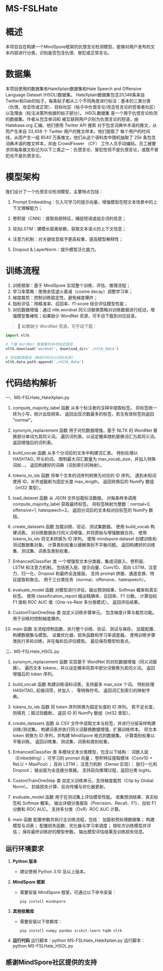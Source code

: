 # MS-FSLHate

# 概述
本项目旨在构建一个MindSpore框架的仇恨言论检测模型，能够对用户发布的文本内容进行分类，识别是否包含仇恨、冒犯或正常言论。

# 数据集
本项目使用的数据集有HateXplain数据集和Hate Speech and Offensive Language Dataset (HSOL)数据集。
HateXplain数据集包含20,148条来自Twitter和Gab的帖子，每条帖子都从三个不同角度进行标注：基本的三类分类（仇恨、攻击性或正常）、目标社区（帖子中仇恨言论/攻击性言论的受害者社区）以及理由（标注决策所依据的帖子部分）。
HSOL数据集 是一个用于仇恨言论检测的数据集。作者从包含单词和 被互联网用户识别为仇恨言论的短语，由 Hatebase.org 汇编。他们使用 Twitter API 搜索 对于包含词典中术语的推文，从而产生来自 33,458 个 Twitter 用户的推文样本。他们提取了 每个用户的时间线，从而产生一组 8540 万条推文。他们从这个语料库中随机抽取了 25k 条包含词典术语的推文样本，并由 CrowdFlower （CF） 工作人员手动编码。员工被要求将每条推文标记为以下三类之一：仇恨言论、冒犯性但不是仇恨言论，或既不冒犯也不是仇恨言论。
# 模型架构
我们设计了一个仇恨言论检测模型，主要特点包括：
1. Prompt Embedding：引入可学习的提示向量，增强模型在短文本场景中的上下文理解能力；

2. 卷积层（CNN）：提取局部特征，捕捉短语或组合词的信息；

3. 双向LSTM：建模长距离依赖，获取文本语义的上下文信息；

4. 注意力机制：对关键信息赋予更高权重，提高模型解释性；

5. Dropout & LayerNorm：提升模型泛化能力。


# 训练流程
1. 训练框架：基于 MindSpore 实现整个训练、评估、推理流程；
2. 学习率策略：使用余弦退火衰减（cosine decay）调整学习率；
3. 梯度裁剪：控制训练稳定性，避免梯度爆炸；
4. 指标评估：用精准率、召回率、f1-score 综合评估模型性能；
5. 对抗数据增强：通过 nltk.wordnet 同义词替换策略对训练数据进行扰动，增强模型鲁棒性；如果缺少 WordNet 资源，可手动下载到对应目录。
> 🔧 如果缺少 WordNet 资源，可手动下载：

```python
import nltk

# 下载 WordNet 数据集到本地指定路径
nltk.download('wordnet', download_dir='./nltk_data')

# 添加数据路径（确保代码可以找到资源）
nltk.data.path.append('./nltk_data')
```

# 代码结构解析
一、MS-FSLHate_HateXplain.py

1. compute_majority_label 函数
从多个标注者的注释中提取标签。
将标签统一转为小写，统计出现频率。
返回出现次数最多的标签，若无有效标签则返回 "normal"。

2. synonym_replacement 函数
用于对抗数据增强，基于 NLTK 的 WordNet 替换部分单词为其同义词。
遍历词列表，以设定概率随机替换词汇为其同义词。
返回增强后的词列表。

3. build_vocab 函数
从多个分词后的文本中构建词汇表。
特别处理以 HASHTAG_ 开头的词。
限制最大词汇数量为 max_vocab_size，并加入特殊词如 <pad>、<unk>。
返回构建好的词典（词到索引的映射）。

4. tokens_to_ids 函数
将单个文本的词序列转换为对应的 ID 序列。
遇到未知词使用 <unk> ID，补齐或截断为固定长度 max_length。
返回转换后的 NumPy 数组（int32 类型）。

5. load_dataset 函数
从 JSON 文件加载标注数据。
对每条样本调用 compute_majority_label 获取最终标签。
将标签映射为整数：normal=0, offensive=1, hatespeech=2。
返回分词后的文本和对应标签的 NumPy 数组。

6. create_datasets 函数
加载训练、验证、测试集数据。
使用 build_vocab 构建词表。
对训练数据执行同义词增强，并将原始与增强数据合并。
使用 tokens_to_ids 将文本转换为 ID 序列。
使用 mindspore.dataset 创建训练和测试数据集对象。
计算类别权重以缓解类别不平衡问题。
返回构建好的训练集、测试集、词表及类别权重。

7. EnhancedClassifier 类
一个增强型文本分类器，集成词嵌入、卷积层、LSTM 和注意力机制。
包括嵌入层、提示向量、Conv1D、双向 LSTM、注意力、归一化、Dropout 和最终全连接层。
支持 prompt 拼接、通道变换、特征提取和聚合。
用于三分类任务（normal、offensive、hatespeech）。

8. evaluate_model 函数
对模型进行评估，输出预测结果、Softmax 概率和真实标签。
使用 classification_report 输出精确率、召回率、F1 分数。
计算加权 F1 值和 ROC AUC 值（One-vs-Rest 多分类模式）。
返回评估结果。

9. CustomTrainOneStep 类
自定义训练步骤单元。
包含梯度计算与裁剪功能。
用于训练时控制梯度爆炸。

10. main 函数
主流程控制函数，执行整个训练、验证、测试与保存。
加载配置、构建数据集与模型。
设置优化器、损失函数和学习率调度器。
使用训练步骤类执行多轮训练，并在每轮后评估模型。
最后保存模型检查点。


二、MS-FSLHate_HSOL.py

1. synonym_replacement 函数
实现基于 WordNet 的对抗数据增强（同义词替换）。
遍历文本 tokens，并以设定概率将其中部分词替换为其同义词。
返回增强后的 token 序列。

2. build_vocab 函数
构建训练语料词表，支持最多 max_size 个词。
特别处理 HASHTAG_ 前缀词项，并加入 <pad>、<unk> 等特殊符号。
返回词汇到索引的映射字典。

3. tokens_to_ids 函数
将 token 序列转换为固定长度的 ID 序列。
若不足长度，则填充 <pad>；超过则截断。
返回 ID 的 NumPy 数组（int32 类型）。

4. create_datasets 函数
从 CSV 文件中读取文本与标签，并进行分层采样构建训练/测试集。
构建词表并执行同义词替换数据增强，扩展训练样本。
将文本 token 转换为 ID 序列，并构建 MindSpore 格式的数据集。
计算类别权重以平衡训练。
返回训练集、测试集、词表和类别权重。

5. EnhancedClassifier 类
多模块文本分类模型，包含以下结构：
词嵌入层（Embedding）；
可学习的 prompt 向量；
卷积特征提取模块（Conv1D + ReLU + MaxPool）；
双向 LSTM；
注意力机制（Dense 实现）；
层归一化和 Dropout；
输出层为全连接分类器。
支持前向推理过程，返回分类 logits。

6. CustomTrainOneStep 类
自定义训练单元，支持梯度裁剪（Clip by Global Norm）。
封装损失计算、反向传播与优化器更新。

7. evaluate_model 函数
用于在测试集上评估模型性能。
收集预测结果、真实标签和 Softmax 概率。
输出详细分类报告（Precision、Recall、F1）、加权 F1 分数和 ROC AUC。
支持多分类（OvR）ROC AUC 计算。

8. main 函数
配置参数并执行主训练流程，包括：
加载和预处理数据集；
构建模型与词表；
配置损失函数、优化器与学习率调度；
按轮次训练模型并评估；
保存最终训练好的模型参数。
输出模型评估结果及训练损失信息。

## 运行环境要求

1. **Python 版本**
   - 建议使用 Python 3.10 及以上版本。

2. **MindSpore 框架**
   - 需要安装 MindSpore 框架，可通过以下命令安装：
     ```
     pip install mindspore
     ```

3. **其他依赖库**
   - 需要安装以下依赖库：
     ```
     pip install numpy pandas scikit-learn tqdm nltk
     ```

4. **运行代码**
运行脚本：python MS-FSLHate_HateXplain.py
运行脚本：python MS-FSLHate_HSOL.py

 ## 感谢MindSpore社区提供的支持